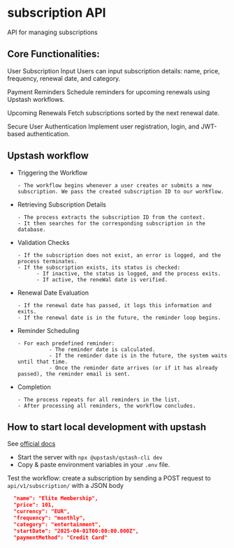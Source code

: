 # subscription API

API for managing subscriptions

## Core Functionalities:

User Subscription Input Users can input subscription details: name, price, frequency, renewal date, and category.

Payment Reminders Schedule reminders for upcoming renewals using Upstash workflows.

Upcoming Renewals Fetch subscriptions sorted by the next renewal date.

Secure User Authentication Implement user registration, login, and JWT-based authentication.

## Upstash workflow

- Triggering the Workflow

      - The workflow begins whenever a user creates or submits a new subscription. We pass the created subscription ID to our workflow.

- Retrieving Subscription Details

      - The process extracts the subscription ID from the context.
      - It then searches for the corresponding subscription in the database.

- Validation Checks

      - If the subscription does not exist, an error is logged, and the process terminates.
      - If the subscription exists, its status is checked:
      		- If inactive, the status is logged, and the process exits.
      		- If active, the reneWal date is verified.

- Renewal Date Evaluation

      - If the renewal date has passed, it logs this information and exits.
      - If the renewal date is in the future, the reminder loop begins.

- Reminder Scheduling

      - For each predefined reminder:
      			- The reminder date is calculated.
      			- If the reminder date is in the future, the system waits until that time.
      			- Once the reminder date arrives (or if it has already passed), the reminder email is sent.

- Completion

      - The process repeats for all reminders in the list.
      - After processing all reminders, the workflow concludes.

## How to start local development with upstash

See [official docs](https://upstash.com/docs/qstash/howto/local-development)

- Start the server with `npx @upstash/qstash-cli dev`
- Copy & paste environment variables in your `.env` file.

Test the workflow: create a subscription by sending a POST request to `api/v1/subscription/` with a JSON body

```json
  "name": "Elite Membership",
  "price": 101,
  "currency": "EUR",
  "frequency": "monthly",
  "category": "entertainment",
  "startDate": "2025-04-01T00:00:00.000Z",
  "paymentMethod": "Credit Card"
```

